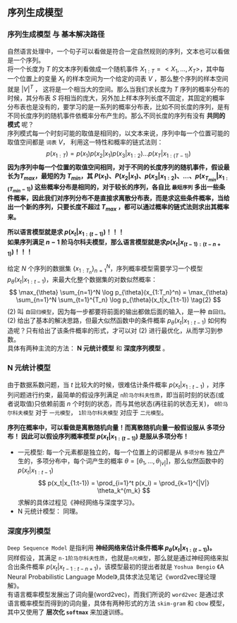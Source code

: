 ## 序列生成模型

### 序列生成模型 与 基本解决路径

自然语言处理中，一个句子可以看做是符合一定自然规则的序列，文本也可以看做是一个序列。  
将一个长度为 $T$ 的文本序列看做成一个随机事件 $X_{1:T}=<X_1,...,X_T>$，其中每一个位置上的变量 $X_t$ 的样本空间为一个给定的词表 $V$ ，那么整个序列的样本空间就是 $|V|^T$ ， 这将是一个相当大的空间。那么当我们求长度为 $T$ 序列的概率分布的时候，其分布表 $S$ 将相当的庞大，另外加上样本序列长度不固定，其固定的概率分布表也是没有的，要学习的是一系列的概率分布表，比如不同长度的序列，是有不同长度序列的随机事件依概率分布产生的。那么不同长度的序列有没有 **共同的模式** 呢？  
序列模式每一个时刻可能的取值是相同的，以文本来说，序列中每一个位置可能的取值空间都是 `词表` $V$， 利用这一特性和概率的链式法则：
$$
p(x_{1:T}) = p(x_1)p(x_2|x_1)p(x_3|x_{1:2})...p(x_T|x_{1:(T-1)})    \tag{1}
$$
**因为序列中每一个位置的取值空间相同，对于不同的长度序列的随机事件，假设最长为$T_{max}$，最短的为 $T_{min}$，其 $P(x_1)、P(x_2|x_1)、p(x_3|x_{1:2})、...、p(x_{T_{min}}|x_{1:(T_{min}-1)})$ 这些概率分布是相同的，对于较长的序列，各自比 `最短序列` 多出一些条件概率，因此我们对序列分布不是直接求离散分布表，而是求这些条件概率，当给出一个新的序列，只要长度不超过 $T_{max}$ ，都可以通过概率的链式法则求出其概率来。**     

**所以语言模型就是求 $p(x_t|x_{1:(t-1)})$！！！**   
**如果序列满足 $n-1$ 阶马尔科夫模型，那么语言模型就是求$p(x_t|x_{(t-1):(t-n+1)})$！！！**

给定 $N$ 个序列的数据集 $\{x_{1:T_n}\}_{n=1}^N$，序列概率模型需要学习一个模型 $p_{\theta}(x_t|x_{1:t-1})$，来最大化整个数据集的对数似然概率：
$$
\max_{\theta} \sum_{n=1}^N \log p_{\theta}(x_{1:T_n}^n) = \max_{\theta} \sum_{n=1}^N \sum_{t=1}^{T_n} \log p_{\theta}(x_t|x_{1:t-1})    \tag{2}
$$
$(2)$ 叫 `自回归模型`，因为每一步都要将前面的输出都做后面的输入，是一种 `自回归`。  
$(2)$ 给出了基本的解决思路，但最大似然函数中的条件概率 $p_{\theta}(x_t|x_{1:t-1})$ 如何构造呢？只有给出了该条件概率的形式，才可以对 $(2)$ 进行最优化，从而学习到参数。  
具体有两种主流的方法： **N 元统计模型** 和 **深度序列模型** 。  

###  N 元统计模型

由于数据系数问题，当 $t$ 比较大的时候，很难估计条件概率 $p(x_t|x_{1:t-1})$ ，对序列问题进行约束，最简单的假设序列满足 `n阶马尔科夫性质`，即当前时刻的状态(或者说取值)只依赖前面 $n$ 个时刻的状态，而与其他状态(再往前的状态无关)， `0阶马尔科夫模型` 对于 `一元模型`， `1阶马尔科夫模型` 对应于 `二元模型`。  

**序列在概率中，可以看做是离散随机向量！而离散随机向量一般假设服从 多项分布！ 因此可以假设序列概率模型 $p(x_t|x_{1:(t-1)})$ 是服从多项分布！**
- 一元模型:  每一个元素都是独立的，每一个位置上的词都是从 `多项分布` 独立产生的，多项分布中，每个词产生的概率 $\theta = [\theta_1,...,\theta_{|v|}]$，那么似然函数中的 $p(x_t|x_{1:t-1})$ 
    $$
    p(x_t|x_{1:t-1}) = \prod_{i=1}^t p(x_i) = \prod_{k=1}^{|V|} \theta_k^{m_k}
    $$
   求解的具体过程见《神经网络与深度学习》。 
- N 元统计模型： 同理。  

### 深度序列模型

`Deep Sequence Model` 是指利用 **神经网络来估计条件概率 $p_{\theta}(x_t|x_{1:(t-1)})$。**   
同样假设，其满足 `n-1阶马尔科夫性质`，也就是`n元模型`，那么就是通过神经网络来拟合出条件概率 $p(x_t|x_{t-1:t-n+1})$，该模型最初的提出者就是 `Yoshua Bengio` 《A Neural Probabilistic Language Model》,具体求法见笔记《word2vec理论理解》。  
有语言概率模型发展出了词向量(word2vec)，而我们所说的 `word2vec` 是通过求语言概率模型而得到的词向量，具体有两种形式的方法 `skim-gram` 和 `cbow` 模型， 其中又使用了 **层次化 `softmax`** 来加速训练。


